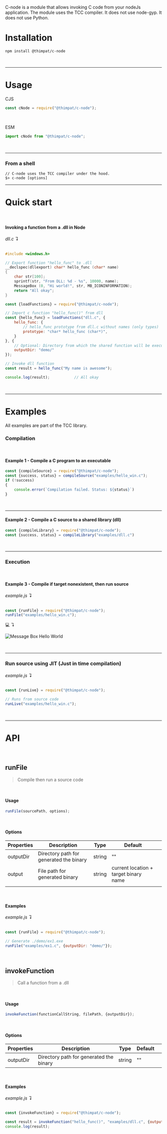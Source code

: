 
C-node is a module that allows invoking C code from your nodeJs application.
The module uses the TCC compiler. It does not use node-gyp. It does not use Python.

# Installation

```shell
npm install @thimpat/c-node
```

<br/>

---

# Usage

CJS
```javascript
const cNode = require("@thimpat/c-node");
```

<br/>

ESM

```javascript
import cNode from "@thimpat/c-node";
```

<br/>

----

### From a shell

```shell
// C-node uses the TCC compiler under the hood.
$> c-node [options] 
```

---

# Quick start 

<br/>

#### Invoking a function from a .dll in Node


###### dll.c ↴
```c
#include <windows.h>

// Export function "hello_func" to .dll
__declspec(dllexport) char* hello_func (char* name)
{
    char str[100];
    sprintf(str, "From DLL: %d - %s", 10000, name);
    MessageBox (0, "Hi world!", str, MB_ICONINFORMATION);
    return "All okay";
}
```

```javascript
const {loadFunctions} = require("@thimpat/c-node");

// Import c function "hello_func()" from dll
const {hello_func} = loadFunctions("dll.c", {
    hello_func: {
        // hello_func prototype from dll.c without names (only types)
        prototype: "char* hello_func (char*)",
    }
}, {
    // Optional: Directory from which the shared function will be executed
    outputDir: "demo/"
});

// Invoke dll function
const result = hello_func("My name is awesome");

console.log(result);           // All okay
```

<br/>

---

# Examples

All examples are part of the TCC library.

### Compilation

<br/>

#### Example 1 - Compile a C program to an executable

```javascript
const {compileSource} = require("@thimpat/c-node");
const {success, status} = compileSource("examples/hello_win.c");
if (!success)
{
    console.error(`Compilation failed. Status: ${status}`)
}
```

<br/>

---
#### Example 2 - Compile a C source to a shared library (dll)

```javascript
const {compileLibrary} = require("@thimpat/c-node");
const {success, status} = compileLibrary("examples/dll.c")
```

<br/>

---

### Execution

<br/>

#### Example 3 - Compile if target nonexistent, then run source

###### example.js ↴
```javascript
const {runFile} = require("@thimpat/c-node");
runFile("examples/hello_win.c");
```

💻  ↴

![Message Box Hello World](https://raw.githubusercontent.com/thimpat/demos/main/c-node/images/message-box-hello-world.png)

<br/>

---

### Run source using JIT (Just in time compilation)

###### example.js ↴
```javascript
const {runLive} = require("@thimpat/c-node");

// Runs from source code
runLive("examples/hello_win.c");
```

<br/>

---

# API

<br/>

## runFile

> Compile then run a source code

<br/>

#### Usage

```javascript
runFile(sourcePath, options);
```

<br/>

#### Options

| Properties | Description                             | Type   | Default                               |     |
|------------|-----------------------------------------|--------|---------------------------------------|-----|
| outputDir  | Directory path for generated the binary | string | ""                                    |     |
| output     | File path for generated binary          | string | current location + target binary name |     |
|            |                                         |        |                                       |     |

<br/>

#### Examples

###### example.js ↴
```javascript
const {runFile} = require("@thimpat/c-node");

// Generate ./demo/ex1.exe
runFile("examples/ex1.c", {outputDir: "demo/"});
```

<br/>

## invokeFunction

> Call a function from a .dll

<br/>

#### Usage

```javascript
invokeFunction(functionCallString, filePath, {outputDir});
```

<br/>

#### Options

| Properties | Description                             | Type   | Default                               |     |
|------------|-----------------------------------------|--------|---------------------------------------|-----|
| outputDir  | Directory path for generated the binary | string | ""                                    |     |

<br/>

#### Examples

###### example.js ↴
```javascript
const {invokeFunction} = require("@thimpat/c-node");

const result = invokeFunction("hello_func()", "examples/dll.c", {outputDir: "demo/"});
console.log(result);
```

